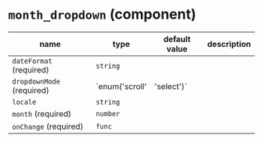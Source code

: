 `month_dropdown` (component)
============================


| name  | type  | default value  | description  |
|---|---|---|---|
|`dateFormat` (required)|`string`|||
|`dropdownMode` (required)|`enum('scroll'|'select')`|||
|`locale`|`string`|||
|`month` (required)|`number`|||
|`onChange` (required)|`func`|||